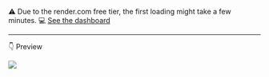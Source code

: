 :warning: Due to the render.com free tier, the first loading might take a few minutes.
:computer: [See the dashboard](https://music-dashboard.onrender.com)
____
:point_down: Preview

![](https://github.com/FrancescoDiCursi/MusicDashboard/blob/main/music%20dashboard%20gif.gif)

